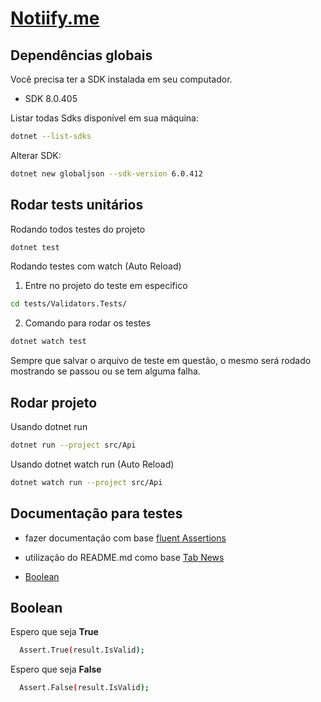 # [Notiify.me](https://www.notiify.me/)

## Dependências globais

Você precisa ter a SDK instalada em seu computador.

- SDK 8.0.405

Listar todas Sdks disponível em sua máquina:

```bash
dotnet --list-sdks
```

Alterar SDK:

```bash
dotnet new globaljson --sdk-version 6.0.412
```


## Rodar tests unitários

Rodando todos testes do projeto
```bash
dotnet test
```

Rodando testes com watch (Auto Reload)

1. Entre no projeto do teste em especifico
```bash
cd tests/Validators.Tests/
```
2. Comando para rodar os testes
```bash
dotnet watch test
```

Sempre que salvar o arquivo de teste em questão, o mesmo será rodado mostrando se passou ou se tem alguma falha.


## Rodar projeto

Usando dotnet run
```bash
dotnet run --project src/Api
```

Usando dotnet watch run (Auto Reload)
```bash
dotnet watch run --project src/Api
```

## Documentação para testes

- fazer documentação com base [fluent Assertions](https://fluentassertions.com/introduction)
- utilização do README.md como base [Tab News](https://raw.githubusercontent.com/filipedeschamps/tabnews.com.br/refs/heads/main/README.md)


- [Boolean](#boolean)

## Boolean

Espero que seja **True**
```bash
  Assert.True(result.IsValid);
```

Espero que seja **False**
```bash
  Assert.False(result.IsValid);
```




